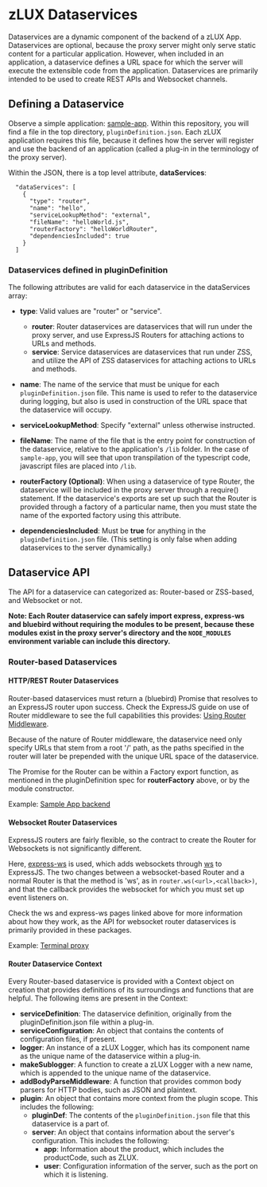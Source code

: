 # zLUX Dataservices

Dataservices are a dynamic component of the backend of a zLUX App. Dataservices are optional, because the proxy server might only serve static content for a particular application. However, when included in an application, a dataservice defines a URL space for which the server will execute the extensible code from the application. Dataservices are primarily intended to be used to create REST APIs and Websocket channels.

## Defining a Dataservice
Observe a simple application: [sample-app](https://github.com/gizafoundation/sample-app). 
Within this repository, you will find a file in the top directory, `pluginDefinition.json`. Each zLUX application requires this file, because it defines how the server will register and use the backend of an application (called a plug-in in the terminology of the proxy server).

Within the JSON, there is a top level attribute, **dataServices**:
```
  "dataServices": [
    {
      "type": "router",
      "name": "hello",
      "serviceLookupMethod": "external",
      "fileName": "helloWorld.js",
      "routerFactory": "helloWorldRouter",
      "dependenciesIncluded": true
    }
  ]
```
### Dataservices defined in pluginDefinition

The following attributes are valid for each dataservice in the dataServices array:
* **type**: Valid values are "router" or "service".

  - **router**: Router dataservices are dataservices that will run under the proxy server, and use ExpressJS Routers for attaching actions to URLs and methods.
  - **service**: Service dataservices are dataservices that run under ZSS, and utilize the API of ZSS dataservices for attaching actions to URLs and methods.
- **name**: The name of the service that must be unique for each `pluginDefinition.json` file. This name is used to refer to the dataservice during logging, but also is used in construction of the URL space that the dataservice will occupy.

- **serviceLookupMethod**: Specify "external" unless otherwise instructed.

- **fileName**: The name of the file that is the entry point for construction of the dataservice, relative to the application's `/lib` folder. In the case of `sample-app`, you will see that upon transpilation of the typescript code, javascript files are placed into `/lib`.

- **routerFactory (Optional)**: When using a dataservice of type Router, the dataservice will be included in the proxy server through a require() statement. If the dataservice's exports are set up such that the Router is provided through a factory of a particular name, then you must state the name of the exported factory using this attribute.

- **dependenciesIncluded**: Must be **true** for anything in the `pluginDefinition.json` file. (This setting is only false when adding dataservices to the server dynamically.)

## Dataservice API
The API for a dataservice can categorized as: Router-based or ZSS-based, and Websocket or not.

**Note: Each Router dataservice can safely import express, express-ws and bluebird without requiring the modules to be present, because these modules exist in the proxy server's directory and the `NODE_MODULES` environment variable can include this directory.**

### Router-based Dataservices

#### HTTP/REST Router Dataservices

Router-based dataservices must return a (bluebird) Promise that resolves to an ExpressJS router upon success.
Check the ExpressJS guide on use of Router middleware to see the full capabilities this provides: [Using Router Middleware](http://expressjs.com/en/guide/using-middleware.html#middleware.router).

Because of the nature of Router middleware, the dataservice need only specify URLs that stem from a root '/' path, as the paths specified in the router will later be prepended with the unique URL space of the dataservice.

The Promise for the Router can be within a Factory export function, as mentioned in the pluginDefinition spec for **routerFactory** above, or by the module constructor.

Example: [Sample App backend](https://github.com/gizafoundation/sample-app/blob/master/nodeServer/ts/helloWorld.ts)

#### Websocket Router Dataservices

ExpressJS routers are fairly flexible, so the contract to create the Router for Websockets is not significantly different.

Here, [express-ws](https://www.npmjs.com/package/express-ws) is used, which adds websockets through [ws](https://www.npmjs.com/package/ws) to ExpressJS. The two changes between a websocket-based Router and a normal Router is that the method is 'ws', as in `router.ws(<url>,<callback>)`, and that the callback provides the websocket for which you must set up event listeners on.

Check the ws and express-ws pages linked above for more information about how they work, as the API for websocket router dataservices is primarily provided in these packages.

Example: [Terminal proxy](https://github.com/gizafoundation/zlux-proxy-server/blob/master/plugins/terminal-proxy/lib/terminalProxy.js#L710)

#### Router Dataservice Context

Every Router-based dataservice is provided with a Context object on creation that provides definitions of its surroundings and functions that are helpful. The following items are present in the Context:

- **serviceDefinition**: The dataservice definition, originally from the pluginDefinition.json file within a plug-in.
- **serviceConfiguration**: An object that contains the contents of configuration files, if present. 
- **logger**: An instance of a zLUX Logger, which has its component name as the unique name of the dataservice within a plug-in.
- **makeSublogger**: A function to create a zLUX Logger with a new name, which is appended to the unique name of the dataservice.
- **addBodyParseMiddleware**: A function that provides common body parsers for HTTP bodies, such as JSON and plaintext.
- **plugin**: An object that contains more context from the plugin scope. This includes the following:
  - **pluginDef**: The contents of the `pluginDefinition.json` file that this dataservice is a part of.
  - **server**: An object that contains information about the server's configuration. This includes the following:
    - **app**: Information about the product, which includes the productCode, such as ZLUX.
    - **user**: Configuration information of the server, such as the port on which it is listening.


